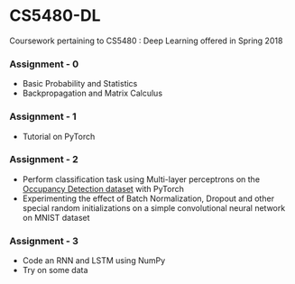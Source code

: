 # CS5480-DL
Coursework pertaining to CS5480 : Deep Learning offered in Spring 2018

### Assignment - 0
+ Basic Probability and Statistics
+ Backpropagation and Matrix Calculus

### Assignment - 1
+ Tutorial on PyTorch

### Assignment - 2
+ Perform classification task using Multi-layer perceptrons on the [Occupancy Detection dataset](https://archive.ics.uci.edu/ml/datasets/Occupancy+Detection+) with PyTorch
+ Experimenting the effect of Batch Normalization, Dropout and other special random initializations on a simple convolutional neural network on MNIST dataset

### Assignment - 3
+ Code an RNN and LSTM using NumPy
+ Try on some data
